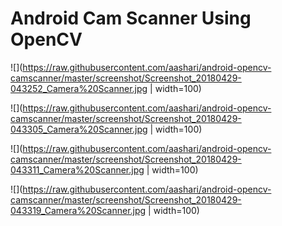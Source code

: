 # Android Cam Scanner Using OpenCV

![](https://raw.githubusercontent.com/aashari/android-opencv-camscanner/master/screenshot/Screenshot_20180429-043252_Camera%20Scanner.jpg | width=100)

![](https://raw.githubusercontent.com/aashari/android-opencv-camscanner/master/screenshot/Screenshot_20180429-043305_Camera%20Scanner.jpg | width=100)

![](https://raw.githubusercontent.com/aashari/android-opencv-camscanner/master/screenshot/Screenshot_20180429-043311_Camera%20Scanner.jpg | width=100)

![](https://raw.githubusercontent.com/aashari/android-opencv-camscanner/master/screenshot/Screenshot_20180429-043319_Camera%20Scanner.jpg | width=100)
